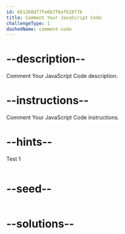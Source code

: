 ```yaml
---
id: 661260d77fe6b7f6af628f7b
title: Comment Your JavaScript Code
challengeType: 1
dashedName: comment-code
---
```


# --description--

Comment Your JavaScript Code description.

# --instructions--

Comment Your JavaScript Code instructions.

# --hints--

Test 1

```js

```

# --seed--

```js

```

# --solutions--

```js

```
